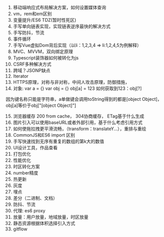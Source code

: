 1. 移动端响应式布局解决方案，如何设置媒体查询
2. vm，rem和em区别
3. 变量提升/ES6 TDZ(暂时性死区)
4. 手写单向链表实现，实现链表逆序最快的解决方式
5. 手写防抖，节流
6. 事件循环
7. 手写Vue虚拟Dom背后实现（以li：1,2,3,4 => li:1,2,4,5为例解释）
8. MVC、MVVM，双向绑定原理
9. Typescript装饰器如何被转化为js
10. CSRF多种解决方式
11. 跨域？JSONP缺点
12. Iterator
13. HTTPS原理，对称与非对称，中间人攻击原理，防御措施，
14. 对象:
var a = {}
var obj = {}
obj[a] = 123
如何获取到123：obj[?]

因为键名称只能是字符串，a单做键会调用toString得到的都是[object Object]，obj[a]等价于obj["[object Object]"]

15. 浏览器缓存 200 from cache， 304协商缓存， ETag基于什么生成
16. 图片引入可以使用baseURL或者外部引用，基于什么考虑引用方式
17. 如何使拖拉拽更平滑流畅，（transform：translateY...），重排与重绘
18. CommonJS和ES6 import 区别
19. 手写快速找到无序有重复的数组的第k大的数值
20. UI设计工具，作品查看
21. 打包优化
22. 性能优化
23. 时区转化方案
24. number精度
25. 热更新
26. 灰度
27. 埋点
28. 差分（二进制、文档）
29. 防抖、节流
30. 代理: es6 proxy
31. 放量：用户放量，地域放量，时区放量
32. 静态资源根据体积选择引入方式
33. gitflow
    
